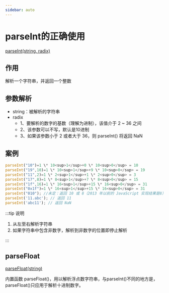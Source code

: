 ```yaml
---
sidebar: auto
---
```


# parseInt的正确使用

[parseInt(string, radix)](http://www.w3school.com.cn/jsref/jsref_parseInt.asp)

## 作用

解析一个字符串，并返回一个整数

## 参数解析

- string：被解析的字符串
- radix
  - 1、要解析的数字的基数（理解为进制），该值介于 2 ~ 36 之间
  - 2、该参数可以不写，默认是10进制
  - 3、如果该参数小于 2 或者大于 36，则 parseInt() 将返回 NaN

## 案例

```js
parseInt("10")=1 \* 10<sup>1</sup>+0 \* 10<sup>0</sup> = 10
parseInt("19",10)=1 \* 10<sup>1</sup>+9 \* 10<sup>0</sup> = 19
parseInt("11",2)=1 \* 2<sup>1</sup>+1 \* 2<sup>0</sup> = 3
parseInt("17",8)=1 \* 8<sup>1</sup>+7 \* 8<sup>0</sup> = 15
parseInt("1f",16)=1 \* 16<sup>1</sup>+15 \* 16<sup>0</sup> = 31
parseInt("0x1f")=1 \* 16<sup>1</sup>+15 \* 16<sup>0</sup> = 31
parseInt("010"); //未定：返回 10 或 8（2013 年以前的 JavaScript 实现结果是8）
parseInt('11.abc'); // 返回 11
parseInt('abc11'); // 返回 NaN
```

:::tip 说明

1. 从左至右解析字符串
2. 如果字符串中包含非数字，解析到非数字的位置即停止解析

:::

## parseFloat

[parseFloat(string)](http://www.w3school.com.cn/jsref/jsref_parseFloat.asp)

内置函数 parseFloat()，用以解析浮点数字符串，与parseInt()不同的地方是，parseFloat()只应用于解析十进制数字。